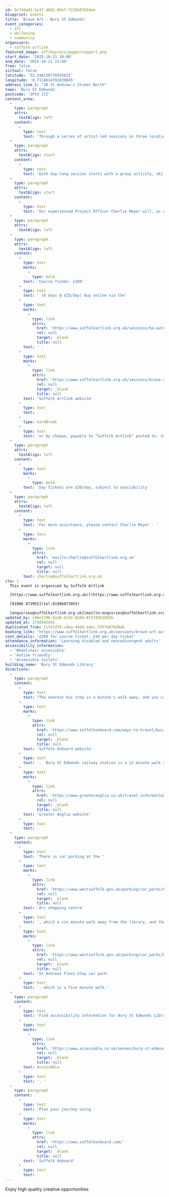 ```yaml
---
id: 9c74dad1-5e37-4b81-85e7-722bb9766dee
blueprint: events
title: 'Brave Art - Bury St Edmunds'
event_categories:
  - art
  - wellbeing
  - community
organisers:
  - suffolk-artlink
featured_image: offthepressimages/support.png
start_date: '2025-10-21 10:00'
end_date: '2025-10-21 15:00'
free: false
virtual: false
latitude: '52.248150770555625'
longitude: '0.7114614702830845'
address_line_1: "2B St Andrew's Street North"
town: 'Bury St Edmunds'
postcode: 'IP33 1TZ'
content_area:
  -
    type: paragraph
    attrs:
      textAlign: left
    content:
      -
        type: text
        text: 'Through a series of artist-led sessions in three locations we provide inspiration and support for people to express themselves through visual arts, bringing the social and wellbeing benefits of being creative together.'
  -
    type: paragraph
    attrs:
      textAlign: start
    content:
      -
        type: text
        text: 'Each day-long session starts with a group activity, skill sharing or discussion, before people are invited to develop and work on a personal project. Participants are encouraged and supported to explore their interests and develop their own creative voice through a range of materials, techniques and creative prompts.'
  -
    type: paragraph
    attrs:
      textAlign: start
    content:
      -
        type: text
        text: 'Our experienced Project Officer Charlie Meyer will, as usual, create a safe and welcoming space where everyone can be creative and make new friends.'
  -
    type: paragraph
    attrs:
      textAlign: left
  -
    type: paragraph
    attrs:
      textAlign: left
    content:
      -
        type: text
        marks:
          -
            type: bold
        text: 'Course Ticket: £200'
      -
        type: text
        text: ' (8 days @ £25/day) buy online via the'
      -
        type: text
        marks:
          -
            type: link
            attrs:
              href: 'https://www.suffolkartlink.org.uk/sessions/ba-autumn-bse-24/'
              rel: null
              target: _blank
              title: null
        text: ' '
      -
        type: text
        marks:
          -
            type: link
            attrs:
              href: 'https://www.suffolkartlink.org.uk/sessions/brave-art-autumn-programme-bse-25/'
              rel: null
              target: _blank
              title: null
        text: 'Suffolk Artlink website'
      -
        type: text
        text: .
      -
        type: hardBreak
      -
        type: text
        text: 'or by cheque, payable to “Suffolk Artlink” posted to: Suffolk Artlink, Units 13 & 14, Malt Store Annex, The Cut, 8 New Cut, Halesworth, IP19 8BY'
  -
    type: paragraph
    attrs:
      textAlign: left
    content:
      -
        type: text
        marks:
          -
            type: bold
        text: 'Day Tickets are £30/day, subject to availability'
  -
    type: paragraph
    attrs:
      textAlign: left
    content:
      -
        type: text
        text: 'For more assistance, please contact Charlie Meyer - '
      -
        type: text
        marks:
          -
            type: link
            attrs:
              href: 'mailto:charlie@suffolkartlink.org.uk'
              rel: null
              target: null
              title: null
        text: charlie@suffolkartlink.org.uk
cta: |-
  This event is organised by Suffolk Artlink

  [https://www.suffolkartlink.org.uk/](https://www.suffolkartlink.org.uk/) 

  [01986 873955](tel:01986873955)

  [enquiries@suffolkartlink.org.uk](mailto:enquiries@suffolkartlink.org.uk)
updated_by: c86ef296-82a8-4c92-8104-8f274952842b
updated_at: 1750345541
duplicated_from: 11fe7d78-cdea-44dd-adec-f55fb076d9ab
booking_link: 'https://www.suffolkartlink.org.uk/sessions/brave-art-autumn-programme-bse-25/'
cost_details: '£200 for course ticket, £30 per day ticket'
attendance_information: 'Learning disabled and neurodivergent adults'
accessibility_information:
  - 'Wheelchair accessible'
  - 'Autism friendly'
  - 'Accessible toilets'
building_name: 'Bury St Edmunds Library'
directions:
  -
    type: paragraph
    content:
      -
        type: text
        text: "The nearest bus stop is a minute's walk away, and you can access up-to-date timetables on the "
      -
        type: text
        marks:
          -
            type: link
            attrs:
              href: 'https://www.suffolkonboard.com/ways-to-travel/bus/bus-timetables/'
              rel: null
              target: _blank
              title: null
        text: 'Suffolk Onboard website'
      -
        type: text
        text: '.  Bury St Edmunds railway station is a 12 minute walk away and you can find the train times on the '
      -
        type: text
        marks:
          -
            type: link
            attrs:
              href: 'https://www.greateranglia.co.uk/travel-information/station-information/bse'
              rel: null
              target: _blank
              title: null
        text: 'Greater Anglia website'
      -
        type: text
        text: .
  -
    type: paragraph
    content:
      -
        type: text
        text: 'There is car parking at the '
      -
        type: text
        marks:
          -
            type: link
            attrs:
              href: 'https://www.westsuffolk.gov.uk/parking/car_parks/bse_car_parks/cattle-market-car-park.cfm'
              rel: null
              target: _blank
              title: null
        text: 'Arc shopping centre'
      -
        type: text
        text: ', which a six minute walk away from the library, and the '
      -
        type: text
        marks:
          -
            type: link
            attrs:
              href: 'https://www.westsuffolk.gov.uk/parking/car_parks/bse_car_parks/st-andrews-short-stay-car-park.cfm'
              rel: null
              target: _blank
              title: null
        text: 'St Andrews Flexi-Stay car park'
      -
        type: text
        text: ', which is a five minute walk.'
  -
    type: paragraph
    content:
      -
        type: text
        text: 'Find accessibility information for Bury St Edmunds Library on '
      -
        type: text
        marks:
          -
            type: link
            attrs:
              href: 'https://www.accessable.co.uk/venues/bury-st-edmunds-library'
              rel: null
              target: _blank
              title: null
        text: AccessAble
      -
        type: text
        text: '. '
  -
    type: paragraph
    content:
      -
        type: text
        text: 'Plan your journey using '
      -
        type: text
        marks:
          -
            type: link
            attrs:
              href: 'https://www.suffolkonboard.com/'
              rel: null
              target: _blank
              title: null
        text: 'Suffolk Onboard'
      -
        type: text
        text: .
---
```

Enjoy high quality creative opportunities